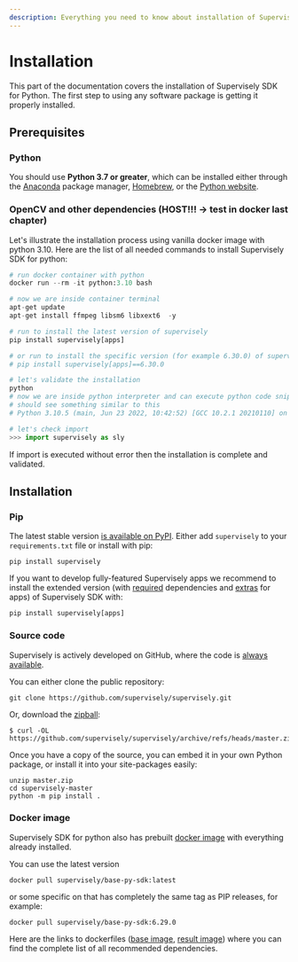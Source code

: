 ```yaml
---
description: Everything you need to know about installation of Supervisely SDK for Python
---
```


# Installation

This part of the documentation covers the installation of Supervisely SDK for Python. The first step to using any software package is getting it properly installed.

## Prerequisites

### Python

You should use **Python 3.7 or greater**, which can be installed either through the [Anaconda](https://www.anaconda.com/products/distribution) package manager, [Homebrew](https://brew.sh/), or the [Python website](https://www.python.org/downloads/mac-osx/).

### OpenCV and other dependencies (HOST!!! -> test in docker last chapter)

Let's illustrate the installation process using vanilla docker image with python 3.10. Here are the list of all needed commands to install Supervisely SDK for python:&#x20;

```python
# run docker container with python
docker run --rm -it python:3.10 bash

# now we are inside container terminal
apt-get update
apt-get install ffmpeg libsm6 libxext6  -y

# run to install the latest version of supervisely
pip install supervisely[apps]

# or run to install the specific version (for example 6.30.0) of supervisely
# pip install supervisely[apps]==6.30.0

# let's validate the installation
python
# now we are inside python interpreter and can execute python code snippets, you
# should see something similar to this
# Python 3.10.5 (main, Jun 23 2022, 10:42:52) [GCC 10.2.1 20210110] on linux

# let's check import
>>> import supervisely as sly
```

If import is executed without error then the installation is complete and validated.

## Installation

### Pip

The latest stable version [is available on PyPI](https://pypi.org/project/supervisely/). Either add `supervisely` to your `requirements.txt` file or install with pip:

```
pip install supervisely
```

If you want to develop fully-featured Supervisely apps we recommend to install the extended version (with [required](https://github.com/supervisely/supervisely/blob/master/setup.py#L32-L52) dependencies and [extras](https://github.com/supervisely/supervisely/blob/537c274297f26b36eafd6b2305ee762e583c1848/setup.py#L64-L75) for apps) of Supervisely SDK with:&#x20;

```
pip install supervisely[apps]
```

### Source code

Supervisely is actively developed on GitHub, where the code is [always available](https://github.com/supervisely/supervisely).

You can either clone the public repository:

```
git clone https://github.com/supervisely/supervisely.git
```

Or, download the [zipball](https://github.com/supervisely/supervisely/archive/refs/heads/master.zip):

```
$ curl -OL https://github.com/supervisely/supervisely/archive/refs/heads/master.zip
```

Once you have a copy of the source, you can embed it in your own Python package, or install it into your site-packages easily:

```
unzip master.zip
cd supervisely-master
python -m pip install .
```

### Docker image

Supervisely SDK for python also has prebuilt [docker image](https://hub.docker.com/r/supervisely/base-py-sdk) with everything already installed.

You can use the latest version

```
docker pull supervisely/base-py-sdk:latest
```

or some specific on that has completely the same tag as PIP releases, for example:

```
docker pull supervisely/base-py-sdk:6.29.0
```

Here are the links to dockerfiles ([base image](https://github.com/supervisely/supervisely/blob/master/base\_images/py/Dockerfile), [result image](https://github.com/supervisely/supervisely/blob/master/base\_images/py\_sdk/Dockerfile)) where you can find the complete list of all recommended dependencies.
